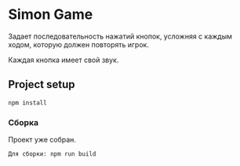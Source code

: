 # Simon Game
Задает последовательность нажатий кнопок, усложняя с каждым ходом, которую должен повторять игрок.

Каждая кнопка имеет свой звук.


## Project setup
```
npm install
```
### Сборка

Проект уже собран. 
```
Для сборки: npm run build
```



